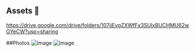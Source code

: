 ## Assets 👋
https://drive.google.com/drive/folders/107jjEvgZXWfFx3SUlxBUCHMU62wGYeCW?usp=sharing

##Photos
![image](https://github.com/user-attachments/assets/a58f3589-39c7-4a3a-83f7-93e77b8992d4)
![image](https://github.com/user-attachments/assets/4480fbcb-fa06-4bde-9013-b671bbc14aee)

